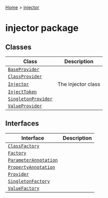 [Home](./index) &gt; [injector](./injector.md)

# injector package

## Classes

|  Class | Description |
|  --- | --- |
|  [`BaseProvider`](./injector.baseprovider.md) |  |
|  [`ClassProvider`](./injector.classprovider.md) |  |
|  [`Injector`](./injector.injector.md) | The injector class |
|  [`InjectToken`](./injector.injecttoken.md) |  |
|  [`SingletonProvider`](./injector.singletonprovider.md) |  |
|  [`ValueProvider`](./injector.valueprovider.md) |  |

## Interfaces

|  Interface | Description |
|  --- | --- |
|  [`ClassFactory`](./injector.classfactory.md) |  |
|  [`Factory`](./injector.factory.md) |  |
|  [`ParameterAnnotation`](./injector.parameterannotation.md) |  |
|  [`PropertyAnnotation`](./injector.propertyannotation.md) |  |
|  [`Provider`](./injector.provider.md) |  |
|  [`SingletonFactory`](./injector.singletonfactory.md) |  |
|  [`ValueFactory`](./injector.valuefactory.md) |  |

